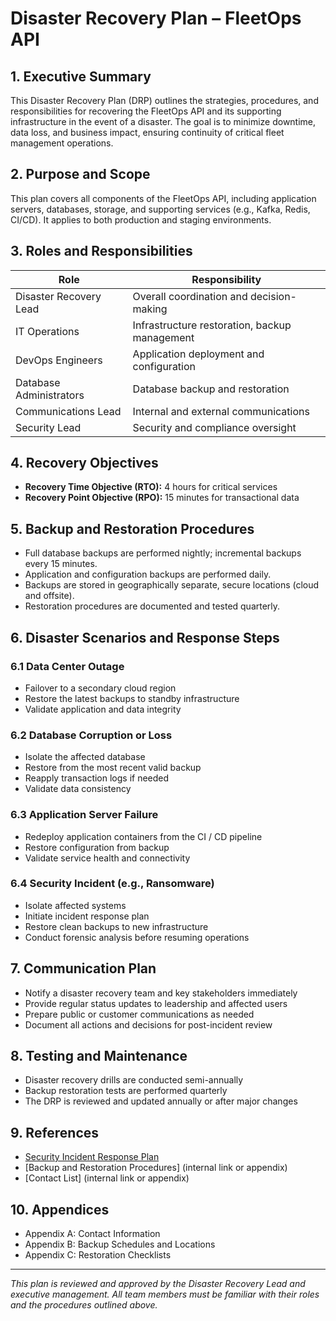 # Disaster Recovery Plan – FleetOps API

## 1. Executive Summary

This Disaster Recovery Plan (DRP) outlines the strategies, procedures, and responsibilities for recovering the FleetOps API and its supporting infrastructure in the event of a disaster. The goal is to minimize downtime, data loss, and business impact, ensuring continuity of critical fleet management operations.

## 2. Purpose and Scope

This plan covers all components of the FleetOps API, including application servers, databases, storage, and supporting services (e.g., Kafka, Redis, CI/CD). It applies to both production and staging environments.

## 3. Roles and Responsibilities

| Role                    | Responsibility                                |
|-------------------------|-----------------------------------------------|
| Disaster Recovery Lead  | Overall coordination and decision-making      |
| IT Operations           | Infrastructure restoration, backup management |
| DevOps Engineers        | Application deployment and configuration      |
| Database Administrators | Database backup and restoration               |
| Communications Lead     | Internal and external communications          |
| Security Lead           | Security and compliance oversight             |

## 4. Recovery Objectives

- **Recovery Time Objective (RTO):** 4 hours for critical services
- **Recovery Point Objective (RPO):** 15 minutes for transactional data

## 5. Backup and Restoration Procedures

- Full database backups are performed nightly; incremental backups every 15 minutes.
- Application and configuration backups are performed daily.
- Backups are stored in geographically separate, secure locations (cloud and offsite).
- Restoration procedures are documented and tested quarterly.

## 6. Disaster Scenarios and Response Steps

### 6.1 Data Center Outage
- Failover to a secondary cloud region
- Restore the latest backups to standby infrastructure
- Validate application and data integrity

### 6.2 Database Corruption or Loss
- Isolate the affected database
- Restore from the most recent valid backup
- Reapply transaction logs if needed
- Validate data consistency

### 6.3 Application Server Failure
- Redeploy application containers from the CI / CD pipeline
- Restore configuration from backup
- Validate service health and connectivity

### 6.4 Security Incident (e.g., Ransomware)
- Isolate affected systems
- Initiate incident response plan
- Restore clean backups to new infrastructure
- Conduct forensic analysis before resuming operations

## 7. Communication Plan

- Notify a disaster recovery team and key stakeholders immediately
- Provide regular status updates to leadership and affected users
- Prepare public or customer communications as needed
- Document all actions and decisions for post-incident review

## 8. Testing and Maintenance

- Disaster recovery drills are conducted semi-annually
- Backup restoration tests are performed quarterly
- The DRP is reviewed and updated annually or after major changes

## 9. References

- [Security Incident Response Plan](./SECURITY_INCIDENT_RESPONSE_PLAN.md)
- [Backup and Restoration Procedures] (internal link or appendix)
- [Contact List] (internal link or appendix)

## 10. Appendices

- Appendix A: Contact Information
- Appendix B: Backup Schedules and Locations
- Appendix C: Restoration Checklists

---

*This plan is reviewed and approved by the Disaster Recovery Lead and executive management. All team members must be familiar with their roles and the procedures outlined above.*
